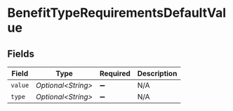 # BenefitTypeRequirementsDefaultValue


## Fields

| Field               | Type                | Required            | Description         |
| ------------------- | ------------------- | ------------------- | ------------------- |
| `value`             | *Optional\<String>* | :heavy_minus_sign:  | N/A                 |
| `type`              | *Optional\<String>* | :heavy_minus_sign:  | N/A                 |